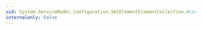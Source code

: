 ```yaml
---
uid: System.ServiceModel.Configuration.XmlElementElementCollection.#ctor
internalonly: False
---
```

